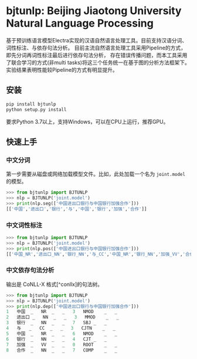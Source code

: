 # bjtunlp: Beijing Jiaotong University Natural Language Processing

基于预训练语言模型Electra实现的汉语自然语言处理工具。目前支持汉语分词、词性标注、与依存句法分析。
目前主流自然语言处理工具采用Pipeline的方式，即先分词再词性标注最后进行依存句法分析，
存在错误传播问题，而本工具采用了联合学习的方式(非multi tasks)将这三个任务统一在基于图的分析方法框架下。
实验结果表明性能较Pipeline的方式有明显提升。


 ## 安装

```bash
pip install bjtunlp
python setup.py install
```

要求Python 3.7以上，支持Windows，可以在CPU上运行，推荐GPU。

## 快速上手

### 中文分词

第一步需要从磁盘或网络加载模型文件。比如，此处加载一个名为 `joint.model` 的模型。

```python
>>> from bjtunlp import BJTUNLP
>>> nlp = BJTUNLP('joint.model')
>>> print(nlp.seg(['中国进出口银行与中国银行加强合作']))
[['中国','进出口','银行','与','中国','银行','加强','合作']]
```
### 中文词性标注
```python
>>> from bjtunlp import BJTUNLP
>>> nlp = BJTUNLP('joint.model')
>>> print(nlp.pos(['中国进出口银行与中国银行加强合作']))
[['中国_NR','进出口_NN','银行_NN','与_CC','中国_NR','银行_NN','加强_VV','合作_NN']]
```

### 中文依存句法分析
输出是 CoNLL-X 格式[^conllx]的句法树。
```python
>>> from bjtunlp import BJTUNLP
>>> nlp = BJTUNLP('joint.model')
>>> print(nlp.dep(['中国进出口银行与中国银行加强合作']))
1	中国	_	NR	_	_	3	NMOD	_	_
2	进出口	_	NN	_	_	3	MMOD	_	_
3	银行	_	NN	_	_	7	SBJ	_	_
4	与	_	CC	_	_	3	CJTN	_	_
5	中国	_	NR	_	_	6	NMOD	_	_
6	银行	_	NN	_	_	4	CJT	_	_
7	加强	_	VV	_	_	0	ROOT	_	_
8	合作	_	NN	_	_	7	COMP	_	_
```

